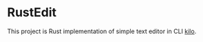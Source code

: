 # RustEdit

This project is Rust implementation of simple text editor in CLI [kilo](https://viewsourcecode.org/snaptoken/kilo/index.html).
